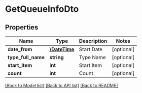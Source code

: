 # GetQueueInfoDto

## Properties
Name | Type | Description | Notes
------------ | ------------- | ------------- | -------------
**date_from** | [**\DateTime**](\DateTime.md) | Start Date | [optional] 
**type_full_name** | **string** | Type Name | [optional] 
**start_item** | **int** | Start Item | [optional] 
**count** | **int** | Count | [optional] 

[[Back to Model list]](../README.md#documentation-for-models) [[Back to API list]](../README.md#documentation-for-api-endpoints) [[Back to README]](../README.md)


